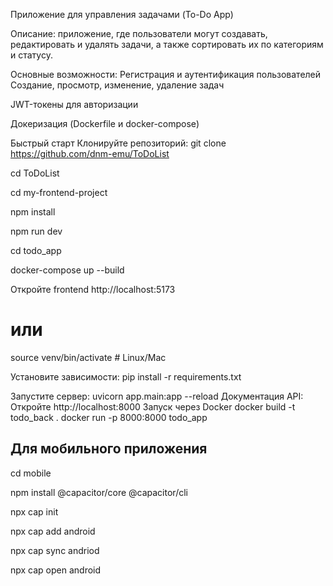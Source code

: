 Приложение для управления задачами (To-Do App)

Описание: 
приложение, где пользователи могут создавать, редактировать и удалять задачи, а также сортировать их по категориям и статусу.

Основные возможности:
Регистрация и аутентификация пользователей
Cоздание, просмотр, изменение, удаление задач

JWT-токены для авторизации

Докеризация (Dockerfile и docker-compose)

Быстрый старт
Клонируйте репозиторий:
git clone https://github.com/dnm-emu/ToDoList

cd ToDoList

cd my-frontend-project

npm install

npm run dev

cd todo_app

docker-compose up --build

Откройте frontend http://localhost:5173

# или
source venv/bin/activate  # Linux/Mac

Установите зависимости:
pip install -r requirements.txt

Запустите сервер:
uvicorn app.main:app --reload
Документация API: Откройте http://localhost:8000
Запуск через Docker
docker build -t todo_back .
docker run -p 8000:8000 todo_app


## Для мобильного приложения
cd mobile

npm install @capacitor/core @capacitor/cli

npx cap init

npx cap add android

npx cap sync andriod

npx cap open android
